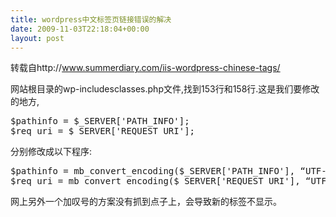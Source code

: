 ```yaml
---
title: wordpress中文标签页链接错误的解决
date: 2009-11-03T22:18:04+00:00
layout: post
---
```

转载自http://www.summerdiary.com/iis-wordpress-chinese-tags/

网站根目录的wp-includesclasses.php文件,找到153行和158行.这是我们要修改的地方,

<pre class="brush: php">$pathinfo = $_SERVER['PATH_INFO'];
$req_uri = $_SERVER['REQUEST_URI'];
</pre>

分别修改成以下程序:

<pre class="brush: php">$pathinfo = mb_convert_encoding($_SERVER['PATH_INFO'], “UTF-8“, “GBK“);
$req_uri = mb_convert_encoding($_SERVER['REQUEST_URI'], “UTF-8“, “GBK“);
</pre>

网上另外一个加叹号的方案没有抓到点子上，会导致新的标签不显示。
